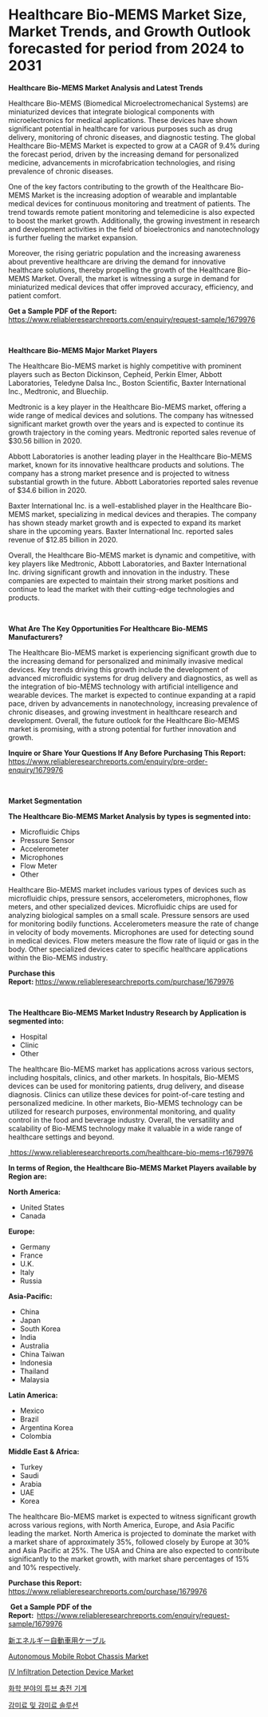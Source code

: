 <p><h1>Healthcare Bio-MEMS Market Size, Market Trends, and Growth Outlook forecasted for period from 2024 to 2031</h1></p><p><strong>Healthcare Bio-MEMS Market Analysis and Latest Trends</strong></p>
<p><p>Healthcare Bio-MEMS (Biomedical Microelectromechanical Systems) are miniaturized devices that integrate biological components with microelectronics for medical applications. These devices have shown significant potential in healthcare for various purposes such as drug delivery, monitoring of chronic diseases, and diagnostic testing. The global Healthcare Bio-MEMS Market is expected to grow at a CAGR of 9.4% during the forecast period, driven by the increasing demand for personalized medicine, advancements in microfabrication technologies, and rising prevalence of chronic diseases.</p><p>One of the key factors contributing to the growth of the Healthcare Bio-MEMS Market is the increasing adoption of wearable and implantable medical devices for continuous monitoring and treatment of patients. The trend towards remote patient monitoring and telemedicine is also expected to boost the market growth. Additionally, the growing investment in research and development activities in the field of bioelectronics and nanotechnology is further fueling the market expansion.</p><p>Moreover, the rising geriatric population and the increasing awareness about preventive healthcare are driving the demand for innovative healthcare solutions, thereby propelling the growth of the Healthcare Bio-MEMS Market. Overall, the market is witnessing a surge in demand for miniaturized medical devices that offer improved accuracy, efficiency, and patient comfort.</p></p>
<p><strong>Get a Sample PDF of the Report:&nbsp;</strong> <a href="https://www.reliableresearchreports.com/enquiry/request-sample/1679976">https://www.reliableresearchreports.com/enquiry/request-sample/1679976</a></p>
<p>&nbsp;</p>
<p><strong>Healthcare Bio-MEMS Major Market Players</strong></p>
<p><p>The Healthcare Bio-MEMS market is highly competitive with prominent players such as Becton Dickinson, Cepheid, Perkin Elmer, Abbott Laboratories, Teledyne Dalsa Inc., Boston Scientific, Baxter International Inc., Medtronic, and Bluechiip. </p><p>Medtronic is a key player in the Healthcare Bio-MEMS market, offering a wide range of medical devices and solutions. The company has witnessed significant market growth over the years and is expected to continue its growth trajectory in the coming years. Medtronic reported sales revenue of $30.56 billion in 2020.</p><p>Abbott Laboratories is another leading player in the Healthcare Bio-MEMS market, known for its innovative healthcare products and solutions. The company has a strong market presence and is projected to witness substantial growth in the future. Abbott Laboratories reported sales revenue of $34.6 billion in 2020.</p><p>Baxter International Inc. is a well-established player in the Healthcare Bio-MEMS market, specializing in medical devices and therapies. The company has shown steady market growth and is expected to expand its market share in the upcoming years. Baxter International Inc. reported sales revenue of $12.85 billion in 2020.</p><p>Overall, the Healthcare Bio-MEMS market is dynamic and competitive, with key players like Medtronic, Abbott Laboratories, and Baxter International Inc. driving significant growth and innovation in the industry. These companies are expected to maintain their strong market positions and continue to lead the market with their cutting-edge technologies and products.</p></p>
<p>&nbsp;</p>
<p><strong>What Are The Key Opportunities For Healthcare Bio-MEMS Manufacturers?</strong></p>
<p><p>The Healthcare Bio-MEMS market is experiencing significant growth due to the increasing demand for personalized and minimally invasive medical devices. Key trends driving this growth include the development of advanced microfluidic systems for drug delivery and diagnostics, as well as the integration of bio-MEMS technology with artificial intelligence and wearable devices. The market is expected to continue expanding at a rapid pace, driven by advancements in nanotechnology, increasing prevalence of chronic diseases, and growing investment in healthcare research and development. Overall, the future outlook for the Healthcare Bio-MEMS market is promising, with a strong potential for further innovation and growth.</p></p>
<p><strong>Inquire or Share Your Questions If Any Before Purchasing This Report:</strong> <a href="https://www.reliableresearchreports.com/enquiry/pre-order-enquiry/1679976">https://www.reliableresearchreports.com/enquiry/pre-order-enquiry/1679976</a></p>
<p>&nbsp;</p>
<p><strong>Market Segmentation</strong></p>
<p><strong>The Healthcare Bio-MEMS Market Analysis by types is segmented into:</strong></p>
<p><ul><li>Microfluidic Chips</li><li>Pressure Sensor</li><li>Accelerometer</li><li>Microphones</li><li>Flow Meter</li><li>Other</li></ul></p>
<p><p>Healthcare Bio-MEMS market includes various types of devices such as microfluidic chips, pressure sensors, accelerometers, microphones, flow meters, and other specialized devices. Microfluidic chips are used for analyzing biological samples on a small scale. Pressure sensors are used for monitoring bodily functions. Accelerometers measure the rate of change in velocity of body movements. Microphones are used for detecting sound in medical devices. Flow meters measure the flow rate of liquid or gas in the body. Other specialized devices cater to specific healthcare applications within the Bio-MEMS industry.</p></p>
<p><strong>Purchase this Report:&nbsp;</strong><a href="https://www.reliableresearchreports.com/purchase/1679976">https://www.reliableresearchreports.com/purchase/1679976</a></p>
<p>&nbsp;</p>
<p><strong>The Healthcare Bio-MEMS Market Industry Research by Application is segmented into:</strong></p>
<p><ul><li>Hospital</li><li>Clinic</li><li>Other</li></ul></p>
<p><p>The healthcare Bio-MEMS market has applications across various sectors, including hospitals, clinics, and other markets. In hospitals, Bio-MEMS devices can be used for monitoring patients, drug delivery, and disease diagnosis. Clinics can utilize these devices for point-of-care testing and personalized medicine. In other markets, Bio-MEMS technology can be utilized for research purposes, environmental monitoring, and quality control in the food and beverage industry. Overall, the versatility and scalability of Bio-MEMS technology make it valuable in a wide range of healthcare settings and beyond.</p></p>
<p><a href="https://www.reliableresearchreports.com/healthcare-bio-mems-r1679976">&nbsp;https://www.reliableresearchreports.com/healthcare-bio-mems-r1679976</a></p>
<p><strong>In terms of Region, the Healthcare Bio-MEMS Market Players available by Region are:</strong></p>
<p>
    <p> <strong> North America: </strong>
        <ul>
            <li>United States</li>
            <li>Canada</li>
        </ul>
        </p> 
    <p> <strong> Europe: </strong>
        <ul>
            <li>Germany</li>
            <li>France</li>
            <li>U.K.</li>
            <li>Italy</li>
            <li>Russia</li>
        </ul>
        </p> 
    <p> <strong> Asia-Pacific: </strong>
        <ul>
            <li>China</li>
            <li>Japan</li>
            <li>South Korea</li>
            <li>India</li>
            <li>Australia</li>
            <li>China Taiwan</li>
            <li>Indonesia</li>
            <li>Thailand</li>
            <li>Malaysia</li>
        </ul>
        </p> 
    <p> <strong> Latin America: </strong>
        <ul>
            <li>Mexico</li>
            <li>Brazil</li>
            <li>Argentina Korea</li>
            <li>Colombia</li>
        </ul>
        </p> 
    <p> <strong> Middle East & Africa: </strong>
        <ul>
            <li>Turkey</li>
            <li>Saudi</li>
            <li>Arabia</li>
            <li>UAE</li>
            <li>Korea</li>
        </ul>
    </p>
    </p>
<p><p>The healthcare Bio-MEMS market is expected to witness significant growth across various regions, with North America, Europe, and Asia Pacific leading the market. North America is projected to dominate the market with a market share of approximately 35%, followed closely by Europe at 30% and Asia Pacific at 25%. The USA and China are also expected to contribute significantly to the market growth, with market share percentages of 15% and 10% respectively.</p></p>
<p><strong>Purchase this Report: </strong><a href="https://www.reliableresearchreports.com/purchase/1679976">https://www.reliableresearchreports.com/purchase/1679976</a></p>
<p>&nbsp;<strong>Get a Sample PDF of the Report:&nbsp;&nbsp;</strong><a href="https://www.reliableresearchreports.com/enquiry/request-sample/1679976">https://www.reliableresearchreports.com/enquiry/request-sample/1679976</a></p>
<p><strong></strong></p>
<p><p><a href="https://github.com/oqoeusbvpadwjs08/Market-Research-Report-List-2/blob/main/2155992108179.md">新エネルギー自動車用ケーブル</a></p><p><a href="https://issuu.com/reportprime-2/docs/autonomous-mobile-robot-chassis-market-size-2030.p">Autonomous Mobile Robot Chassis Market</a></p><p><a href="https://github.com/kosella/Market-Research-Report-List-3/blob/main/iv-infiltration-detection-device-market.md">IV Infiltration Detection Device Market</a></p><p><a href="https://medium.com/@heatherelasquez5675/%ED%99%94%ED%95%99-%EC%8B%9C%EC%9E%A5%EC%97%90%EC%84%9C%EC%9D%98-%ED%8A%9C%EB%B8%8C-%EC%B6%A9%EC%A0%84-%EA%B8%B0%EA%B3%84-%EC%A0%84%EB%A7%9D-%EC%82%B0%EC%97%85-%EA%B0%9C%EC%9A%94-%EB%B0%8F-%EC%98%88%EC%B8%A1-2024%EB%85%84%EB%B6%80%ED%84%B0-2031%EB%85%84%EA%B9%8C%EC%A7%80-e8065d1bcf08">화학 분야의 튜브 충전 기계</a></p><p><a href="https://github.com/xvz497517413/Market-Research-Report-List-2/blob/main/4924579102865.md">감미료 및 감미료 솔루션</a></p></p>